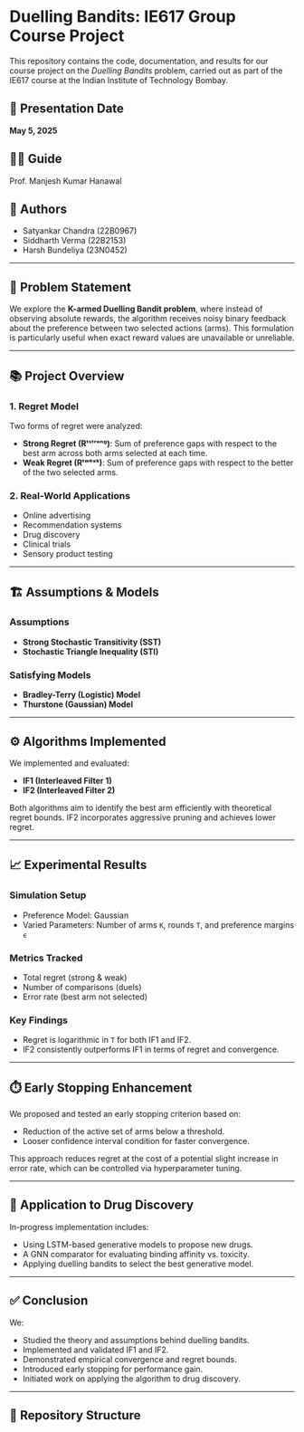 # Duelling Bandits: IE617 Group Course Project

This repository contains the code, documentation, and results for our course project on the *Duelling Bandits* problem, carried out as part of the IE617 course at the Indian Institute of Technology Bombay.

## 📅 Presentation Date
**May 5, 2025**

## 👨‍🏫 Guide
Prof. Manjesh Kumar Hanawal

## 👥 Authors
- Satyankar Chandra (22B0967)  
- Siddharth Verma (22B2153)  
- Harsh Bundeliya (23N0452)  

---

## 🧠 Problem Statement

We explore the **K-armed Duelling Bandit problem**, where instead of observing absolute rewards, the algorithm receives noisy binary feedback about the preference between two selected actions (arms). This formulation is particularly useful when exact reward values are unavailable or unreliable.

---

## 📚 Project Overview

### 1. Regret Model

Two forms of regret were analyzed:
- **Strong Regret (Rᵗˢᵗʳᵒⁿᵍ)**: Sum of preference gaps with respect to the best arm across both arms selected at each time.
- **Weak Regret (Rᵗʷᵉᵃᵏ)**: Sum of preference gaps with respect to the better of the two selected arms.

### 2. Real-World Applications

- Online advertising
- Recommendation systems
- Drug discovery
- Clinical trials
- Sensory product testing

---

## 🏗️ Assumptions & Models

### Assumptions
- **Strong Stochastic Transitivity (SST)**
- **Stochastic Triangle Inequality (STI)**

### Satisfying Models
- **Bradley-Terry (Logistic) Model**
- **Thurstone (Gaussian) Model**

---

## ⚙️ Algorithms Implemented

We implemented and evaluated:
- **IF1 (Interleaved Filter 1)**
- **IF2 (Interleaved Filter 2)**

Both algorithms aim to identify the best arm efficiently with theoretical regret bounds. IF2 incorporates aggressive pruning and achieves lower regret.

---

## 📈 Experimental Results

### Simulation Setup
- Preference Model: Gaussian
- Varied Parameters: Number of arms `K`, rounds `T`, and preference margins `ϵ`

### Metrics Tracked
- Total regret (strong & weak)
- Number of comparisons (duels)
- Error rate (best arm not selected)

### Key Findings
- Regret is logarithmic in `T` for both IF1 and IF2.
- IF2 consistently outperforms IF1 in terms of regret and convergence.

---

## ⏱️ Early Stopping Enhancement

We proposed and tested an early stopping criterion based on:
- Reduction of the active set of arms below a threshold.
- Looser confidence interval condition for faster convergence.

This approach reduces regret at the cost of a potential slight increase in error rate, which can be controlled via hyperparameter tuning.

---

## 💊 Application to Drug Discovery

In-progress implementation includes:
- Using LSTM-based generative models to propose new drugs.
- A GNN comparator for evaluating binding affinity vs. toxicity.
- Applying duelling bandits to select the best generative model.

---

## ✅ Conclusion

We:
- Studied the theory and assumptions behind duelling bandits.
- Implemented and validated IF1 and IF2.
- Demonstrated empirical convergence and regret bounds.
- Introduced early stopping for performance gain.
- Initiated work on applying the algorithm to drug discovery.

---

## 📂 Repository Structure

